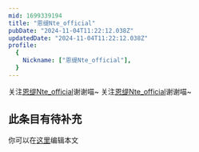 ```yaml
---
mid: 1699339194
title: "恩缇Nte_official"
pubDate: "2024-11-04T11:22:12.038Z"
updatedDate: "2024-11-04T11:22:12.038Z"
profile:
  {
    Nickname: ["恩缇Nte_official"],
  }
---
```


关注[恩缇Nte_official](https://space.bilibili.com/1699339194)谢谢喵~ 关注[恩缇Nte_official](https://space.bilibili.com/1699339194)谢谢喵~

## 此条目有待补充
你可以在[这里](https://github.com/Yuhanawa/VTuber.ICU-Content/edit/master/v/恩缇Nte_official/index.md)编辑本文
